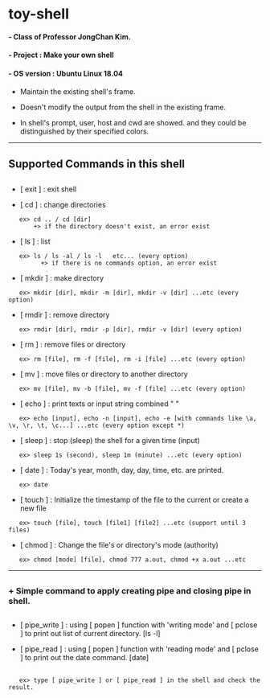 # toy-shell

#### - Class of Professor JongChan Kim.

#### - Project : Make your own shell 

#### - OS version : Ubuntu Linux 18.04 

- Maintain the existing shell's frame.

- Doesn't modify the output from the shell in the existing frame.

- In shell's prompt, user, host and cwd are showed. and they could be distinguished by their specified colors.

--------------------------


##  
## Supported Commands in this shell
##  

- [ exit ] : exit shell


- [ cd ] : change directories
~~~
   ex> cd .. / cd [dir]
       +> if the directory doesn't exist, an error exist
~~~

- [ ls ] : list
~~~    
   ex> ls / ls -al / ls -l   etc... (every option)
    	 +> if there is no commands option, an error exist
~~~

- [ mkdir ] : make directory
~~~
   ex> mkdir [dir], mkdir -m [dir], mkdir -v [dir] ...etc (every option) 
~~~

- [ rmdir ] : remove directory
~~~
   ex> rmdir [dir], rmdir -p [dir], rmdir -v [dir] (every option)
~~~
- [ rm ] : remove files or directory
~~~ 
   ex> rm [file], rm -f [file], rm -i [file] ...etc (every option)
~~~
- [ mv ] : move files or directory to another directory
~~~
   ex> mv [file], mv -b [file], mv -f [file] ...etc (every option)
~~~
- [ echo ] : print texts or input string combined " "
~~~
   ex> echo [input], echo -n [input], echo -e [with commands like \a, \v, \r, \t, \c...] ...etc (every option except *)
~~~
- [ sleep ] : stop (sleep) the shell for a given time (input)
~~~
   ex> sleep 1s (second), sleep 1m (minute) ...etc (every option)
~~~

- [ date ] : Today's year, month, day, day, time, etc. are printed.
~~~
   ex> date
~~~

- [ touch ] : Initialize the timestamp of the file to the current or create a new file
~~~
   ex> touch [file], touch [file1] [file2] ...etc (support until 3 files)
~~~

- [ chmod ] : Change the file's or directory's mode (authority)
~~~
   ex> chmod [mode] [file], chmod 777 a.out, chmod +x a.out ...etc
~~~

--------------------------

##  
### + Simple command to apply creating pipe and closing pipe in shell.
##  
- [ pipe_write ] : using [ popen ] function with 'writing mode' and [ pclose ] to print out list of current directory. [ls -l]

- [ pipe_read ] : using [ popen ] function with 'reading mode' and [ pclose ] to print out the date command. [date]
##  
~~~
   ex> type [ pipe_write ] or [ pipe_read ] in the shell and check the result.
~~~

